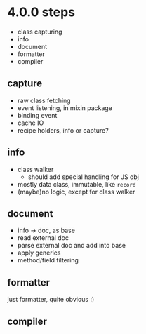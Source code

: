 
# 4.0.0 steps

- class capturing
- info
- document
- formatter
- compiler

## capture

- raw class fetching
- event listening, in mixin package
- binding event
- cache IO
- recipe holders, info or capture?

## info

- class walker
  - should add special handling for JS obj
- mostly data class, immutable, like `record`
- (maybe)no logic, except for class walker

## document

- info -> doc, as base
- read external doc
- parse external doc and add into base  
- apply generics  
- method/field filtering

## formatter

just formatter, quite obvious :)

## compiler



